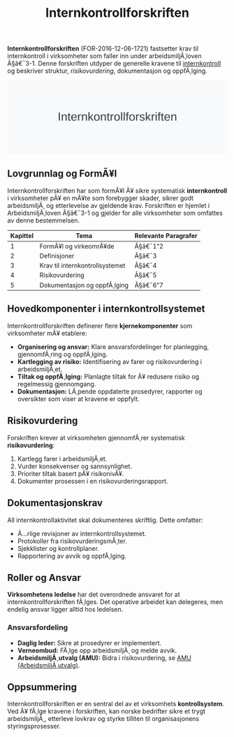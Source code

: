 ﻿---
title: "Internkontrollforskriften"
meta_title: "Internkontrollforskriften"
meta_description: '**Internkontrollforskriften** (FOR-2016-12-06-1721) fastsetter krav til internkontroll i virksomheter som faller inn under arbeidsmiljÃ¸loven Â§â€¯3-1. Denne fo...'
slug: internkontrollforskriften
type: blog
layout: pages/single
---

**Internkontrollforskriften** (FOR-2016-12-06-1721) fastsetter krav til internkontroll i virksomheter som faller inn under arbeidsmiljÃ¸loven Â§â€¯3-1. Denne forskriften utdyper de generelle kravene til [internkontroll](/blogs/regnskap/hva-er-internkontroll "Hva er internkontroll? En Komplett Guide til Internkontroll i Norge") og beskriver struktur, *risikovurdering*, dokumentasjon og oppfÃ¸lging.

![Internkontrollforskriften](internkontrollforskriften-image.svg)

## Lovgrunnlag og FormÃ¥l

Internkontrollforskriften har som formÃ¥l Ã¥ sikre systematisk **internkontroll** i virksomheter pÃ¥ en mÃ¥te som forebygger skader, sikrer godt arbeidsmiljÃ¸ og etterlevelse av gjeldende krav. Forskriften er hjemlet i ArbeidsmiljÃ¸loven Â§â€¯3-1 og gjelder for alle virksomheter som omfattes av denne bestemmelsen.

| Kapittel | Tema                              | Relevante Paragrafer |
|----------|-----------------------------------|----------------------|
| 1        | FormÃ¥l og virkeomrÃ¥de             | Â§â€¯1“2               |
| 2        | Definisjoner                      | Â§â€¯3                 |
| 3        | Krav til internkontrollsystemet   | Â§â€¯4                 |
| 4        | Risikovurdering                   | Â§â€¯5                 |
| 5        | Dokumentasjon og oppfÃ¸lging       | Â§â€¯6“7               |

## Hovedkomponenter i internkontrollsystemet

Internkontrollforskriften definerer flere **kjernekomponenter** som virksomheter mÃ¥ etablere:

* **Organisering og ansvar:** Klare ansvarsfordelinger for planlegging, gjennomfÃ¸ring og oppfÃ¸lging.
* **Kartlegging av risiko:** Identifisering av farer og risikovurdering i arbeidsmiljÃ¸et.
* **Tiltak og oppfÃ¸lging:** Planlagte tiltak for Ã¥ redusere risiko og regelmessig gjennomgang.
* **Dokumentasjon:** LÃ¸pende oppdaterte prosedyrer, rapporter og oversikter som viser at kravene er oppfylt.

## Risikovurdering

Forskriften krever at virksomheten gjennomfÃ¸rer systematisk **risikovurdering**:

1. Kartlegg farer i arbeidsmiljÃ¸et.
2. Vurder konsekvenser og sannsynlighet.
3. Prioriter tiltak basert pÃ¥ risikonivÃ¥.
4. Dokumenter prosessen i en risikovurderingsrapport.

## Dokumentasjonskrav

All internkontrollaktivitet skal dokumenteres skriftlig. Dette omfatter:

* Ã…rlige revisjoner av internkontrollsystemet.
* Protokoller fra risikovurderingsmÃ¸ter.
* Sjekklister og kontrollplaner.
* Rapportering av avvik og oppfÃ¸lging.

## Roller og Ansvar

**Virksomhetens ledelse** har det overordnede ansvaret for at internkontrollforskriften fÃ¸lges. Det operative arbeidet kan delegeres, men endelig ansvar ligger alltid hos ledelsen.

### Ansvarsfordeling

* **Daglig leder:** Sikre at prosedyrer er implementert.
* **Verneombud:** FÃ¸lge opp arbeidsmiljÃ¸ og melde avvik.
* **ArbeidsmiljÃ¸utvalg (AMU):** Bidra i risikovurdering, se [AMU (ArbeidsmiljÃ¸utvalg)](/blogs/regnskap/amu "AMU (ArbeidsmiljÃ¸utvalg) “ Komplett Guide til ArbeidsmiljÃ¸utvalg i Norge").

## Oppsummering

Internkontrollforskriften er en sentral del av et virksomhets **kontrollsystem**. Ved Ã¥ fÃ¸lge kravene i forskriften, kan norske bedrifter sikre et trygt arbeidsmiljÃ¸, etterleve lovkrav og styrke tilliten til organisasjonens styringsprosesser.






